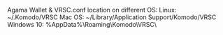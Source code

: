 Agama Wallet & VRSC.conf location on different OS:
Linux:		~/.Komodo/VRSC
Mac OS: 	~/Library/Application Support/Komodo/VRSC
Windows 10: 	%AppData%\Roaming\Komodo\VRSC\
